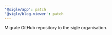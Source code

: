 ```yaml
---
'@sigle/app': patch
'@sigle/blog-viewer': patch
---
```


Migrate GitHub repository to the sigle organisation.
